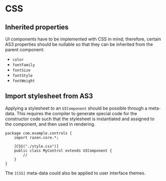 # CSS

## Inherited properties

UI components have to be implemented with CSS in mind; therefore, certain AS3 properties should be nullable so that they can be inherited from the parent component:

* `color`
* `fontFamily`
* `fontSize`
* `fontStyle`
* `fontWeight`

## Import stylesheet from AS3

Applying a stylesheet to an `UIComponent` should be possible through a meta-data. This requires the compiler to generate special code for the constructor code such that the stylesheet is instantiated and assigned to the component, and then used in rendering.

```as3
package com.example.controls {
    import razen.core.*;

    [CSS("./style.css")]
    public class MyControl extends UIComponent {
        //
    }
}
```

The `[CSS]` meta-data could also be applied to user interface themes.
